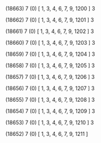 (18663) 7 (0) [ 1, 3, 4, 6, 7, 9, 1200 ] 3 


(18662) 7 (0) [ 1, 3, 4, 6, 7, 9, 1201 ] 3 


(18661) 7 (0) [ 1, 3, 4, 6, 7, 9, 1202 ] 3 


(18660) 7 (0) [ 1, 3, 4, 6, 7, 9, 1203 ] 3 


(18659) 7 (0) [ 1, 3, 4, 6, 7, 9, 1204 ] 3 


(18658) 7 (0) [ 1, 3, 4, 6, 7, 9, 1205 ] 3 


(18657) 7 (0) [ 1, 3, 4, 6, 7, 9, 1206 ] 3 


(18656) 7 (0) [ 1, 3, 4, 6, 7, 9, 1207 ] 3 


(18655) 7 (0) [ 1, 3, 4, 6, 7, 9, 1208 ] 3 


(18654) 7 (0) [ 1, 3, 4, 6, 7, 9, 1209 ] 3 


(18653) 7 (0) [ 1, 3, 4, 6, 7, 9, 1210 ] 3 


(18652) 7 (0) [ 1, 3, 4, 6, 7, 9, 1211 ]  

